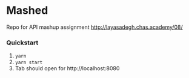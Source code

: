 # Mashed
Repo for API mashup assignment
http://layasadegh.chas.academy/08/

### Quickstart

1. `yarn`
2. `yarn start`
3. Tab should open for http://localhost:8080

